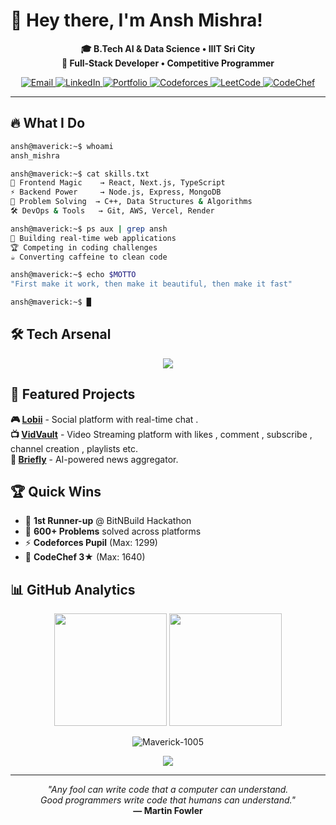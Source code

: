 # 👋 Hey there, I'm Ansh Mishra!

<p align="center">
  <b>🎓 B.Tech AI & Data Science • IIIT Sri City</b><br>
  <b>🚀 Full-Stack Developer • Competitive Programmer</b>
</p>

<p align="center">
  <a href="mailto:ansh1005mishra@gmail.com">
    <img src="https://img.shields.io/badge/Gmail-D14836?style=for-the-badge&logo=gmail&logoColor=white" alt="Email"/>
  </a>
  <a href="https://linkedin.com/in/ansh-mishra1005">
    <img src="https://img.shields.io/badge/LinkedIn-0077B5?style=for-the-badge&logo=linkedin&logoColor=white" alt="LinkedIn"/>
  </a>
  <a href="https://maverickportfolio.vercel.app/">
    <img src="https://img.shields.io/badge/Portfolio-000000?style=for-the-badge&logo=vercel&logoColor=white" alt="Portfolio"/>
  </a>
  <a href="https://codeforces.com/profile/Maverick_1005">
    <img src="https://img.shields.io/badge/Codeforces-1F8ACB?style=for-the-badge&logo=codeforces&logoColor=white" alt="Codeforces"/>
  </a>
  <a href="https://leetcode.com/u/Maverick_1005">
    <img src="https://img.shields.io/badge/LeetCode-FFA116?style=for-the-badge&logo=leetcode&logoColor=black" alt="LeetCode"/>
  </a>
  <a href="https://www.codechef.com/users/ansh1005mishra">
    <img src="https://img.shields.io/badge/CodeChef-5B4638?style=for-the-badge&logo=codechef&logoColor=white" alt="CodeChef"/>
  </a>
</p>

---

## 🔥 What I Do

<div >

```bash
ansh@maverick:~$ whoami
ansh_mishra

ansh@maverick:~$ cat skills.txt
🎨 Frontend Magic    → React, Next.js, TypeScript
⚡ Backend Power     → Node.js, Express, MongoDB  
🧠 Problem Solving  → C++, Data Structures & Algorithms
🛠️ DevOps & Tools   → Git, AWS, Vercel, Render

ansh@maverick:~$ ps aux | grep ansh
🚀 Building real-time web applications
🏆 Competing in coding challenges  
☕ Converting caffeine to clean code

ansh@maverick:~$ echo $MOTTO
"First make it work, then make it beautiful, then make it fast"

ansh@maverick:~$ █
```

</div>

## 🛠️ Tech Arsenal

<p align="center">
  <img src="https://skillicons.dev/icons?i=js,ts,react,nextjs,nodejs,python,cpp,mongodb,mysql,tailwind,git" />
</p>

## 🌟 Featured Projects

**🎮 [Lobii](https://lobii.vercel.app)** - Social platform with real-time chat .
<br>
**📺 [VidVault](https://vidvault.vercel.app/)** - Video Streaming platform with likes , comment , subscribe , channel creation , playlists etc.  
**📰 [Briefly](https://brieflylatestnews.vercel.app)** - AI-powered news aggregator.

## 🏆 Quick Wins

- 🥈 **1st Runner-up** @ BitNBuild Hackathon
- 🧠 **600+ Problems** solved across platforms
- ⚡ **Codeforces Pupil** (Max: 1299)
- 🌟 **CodeChef 3★** (Max: 1640)

## 📊 GitHub Analytics

<p align="center">
  <img height="180em" src="https://github-readme-stats.vercel.app/api?username=Maverick-1005&show_icons=true&theme=tokyonight&include_all_commits=true&count_private=true"/>
  <img height="180em" src="https://github-readme-stats.vercel.app/api/top-langs/?username=Maverick-1005&layout=compact&langs_count=8&theme=tokyonight"/>
</p>

<p align="center">
  <img src="https://github-readme-streak-stats.herokuapp.com/?user=Maverick-1005&theme=tokyonight" alt="Maverick-1005" />
</p>

<p align="center">
  <img src="https://github-profile-trophy.vercel.app/?username=Maverick-1005&theme=tokyonight&row=1&column=6" />
</p>

---

<p align="center">
  <i>"Any fool can write code that a computer can understand.<br>Good programmers write code that humans can understand."</i><br>
  <b>— Martin Fowler</b>
</p>


